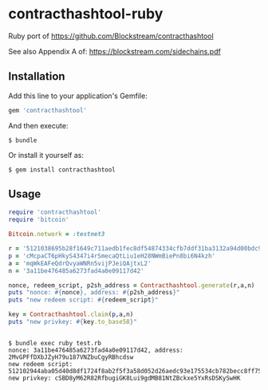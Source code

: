# contracthashtool-ruby

Ruby port of https://github.com/Blockstream/contracthashtool

See also Appendix A of: https://blockstream.com/sidechains.pdf

## Installation

Add this line to your application's Gemfile:

```ruby
gem 'contracthashtool'
```

And then execute:

    $ bundle

Or install it yourself as:

    $ gem install contracthashtool

## Usage

```ruby
require 'contracthashtool'
require 'bitcoin'

Bitcoin.network = :testnet3

r = '5121038695b28f1649c711aedb1fec8df54874334cfb7ddf31ba3132a94d00bdc9715251ae'
p = 'cMcpaCT6pHkyS4347i4rSmecaQtLiu1eH28NWmBiePn8bi6N4kzh'
a = 'mqWkEAFeQdrQvyaWNRn5vijPJeiQAjtxL2'
n = '3a11be476485a6273fad4a0e09117d42'

nonce, redeem_script, p2sh_address = Contracthashtool.generate(r,a,n)
puts "nonce: #{nonce}, address: #{p2sh_address}"
puts "new redeem script: #{redeem_script}"

key = Contracthashtool.claim(p,a,n)
puts "new privkey: #{key.to_base58}"
```

<pre>
<code>
$ bundle exec ruby test.rb
nonce: 3a11be476485a6273fad4a0e09117d42, address: 2MvGPFfDXbJZyH79u187VNZbuCgyRBhcdsw
new redeem script: 512102944aba05d40d8df1724f8ab2f5f3a58d052d26aedc93e175534cb782becc8ff751ae
new privkey: cSBD8yM62R82RfbugiGK8Lui9gdMB81NtZBckxe5YxRsDSKySwHK
</code>
</pre>

